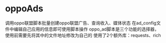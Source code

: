 # oppoAds
调用oppo联盟脚本批量创建oppo联盟广告、查询收入、媒体状态
在ad_config文件中编辑自己应用的信息即可使用脚本操作
oppo_ad脚本是三个功能的选择器，使用前需要先将其中的文件地址修改为自己的
使用了2个额外库：requests、rich
